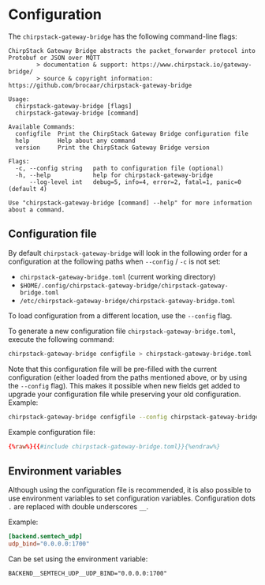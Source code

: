 # Configuration

The `chirpstack-gateway-bridge` has the following command-line flags:

```text
ChirpStack Gateway Bridge abstracts the packet_forwarder protocol into Protobuf or JSON over MQTT
        > documentation & support: https://www.chirpstack.io/gateway-bridge/
        > source & copyright information: https://github.com/brocaar/chirpstack-gateway-bridge

Usage:
  chirpstack-gateway-bridge [flags]
  chirpstack-gateway-bridge [command]

Available Commands:
  configfile  Print the ChirpStack Gateway Bridge configuration file
  help        Help about any command
  version     Print the ChirpStack Gateway Bridge version

Flags:
  -c, --config string   path to configuration file (optional)
  -h, --help            help for chirpstack-gateway-bridge
      --log-level int   debug=5, info=4, error=2, fatal=1, panic=0 (default 4)

Use "chirpstack-gateway-bridge [command] --help" for more information about a command.
```

## Configuration file

By default `chirpstack-gateway-bridge` will look in the following order for a
configuration at the following paths when `--config` / `-c` is not set:

* `chirpstack-gateway-bridge.toml` (current working directory)
* `$HOME/.config/chirpstack-gateway-bridge/chirpstack-gateway-bridge.toml`
* `/etc/chirpstack-gateway-bridge/chirpstack-gateway-bridge.toml`

To load configuration from a different location, use the `--config` flag.

To generate a new configuration file `chirpstack-gateway-bridge.toml`, execute the following command:

```bash
chirpstack-gateway-bridge configfile > chirpstack-gateway-bridge.toml
```

Note that this configuration file will be pre-filled with the current configuration
(either loaded from the paths mentioned above, or by using the `--config` flag).
This makes it possible when new fields get added to upgrade your configuration file
while preserving your old configuration. Example:

```bash
chirpstack-gateway-bridge configfile --config chirpstack-gateway-bridge-old.toml > chirpstack-gateway-bridge-new.toml
```

Example configuration file:

```toml
{%raw%}{{#include chirpstack-gateway-bridge.toml}}{%endraw%}
```

## Environment variables

Although using the configuration file is recommended, it is also possible
to use environment variables to set configuration variables. Configuration 
dots `.` are replaced with double underscores `__`.

Example:

```toml
[backend.semtech_udp]
udp_bind="0.0.0.0:1700"
```

Can be set using the environment variable:

```text
BACKEND__SEMTECH_UDP__UDP_BIND="0.0.0.0:1700"
```

